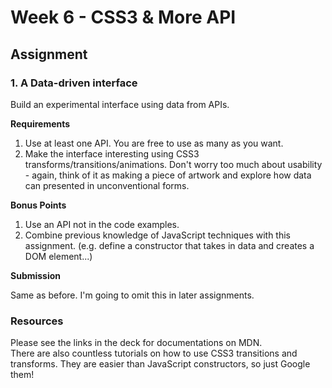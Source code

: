 # Week 6 - CSS3 & More API

## Assignment

### 1. A Data-driven interface

Build an experimental interface using data from APIs.

**Requirements**

1. Use at least one API. You are free to use as many as you want.
2. Make the interface interesting using CSS3 transforms/transitions/animations. Don't worry too much about usability - again, think of it as making a piece of artwork and explore how data can presented in unconventional forms.

**Bonus Points**

1. Use an API not in the code examples.
2. Combine previous knowledge of JavaScript techniques with this assignment. (e.g. define a constructor that takes in data and creates a DOM element...)

**Submission**

Same as before. I'm going to omit this in later assignments.

### Resources

Please see the links in the deck for documentations on MDN.  
There are also countless tutorials on how to use CSS3 transitions and transforms. They are easier than JavaScript constructors, so just Google them!